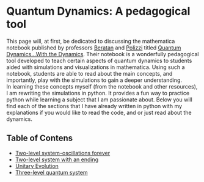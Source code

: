 # Quantum Dynamics: A pedagogical tool

This page will, at first, be dedicated to discussing
the mathematica notebook published by professors [Beratan](https://beratanlab.chem.duke.edu/) and [Polizzi](https://www.polizzilab.org/) 
titled [Quantum Dynamics...With the Dynamics](https://pubs.acs.org/doi/10.1021/acs.jchemed.5b00662).
Their notebook is a wonderfully pedagogical tool developed to 
teach certain aspects of quantum dynamics to students
aided with simulations and visualizations in mathematica. 
Using such a notebook, students are able to read about the
main concepts, and importantly, play with the simulations 
to gain a deeper understanding.  
In learning these concepts myself (from the notebook and other resources),
I am rewriting the simulations in python. It provides a fun
way to practice python while learning a subject that I am 
passionate about. Below you will find each of the
sections that I have already written in python
with my explanations if you would like to
read the code, and or just read about the dynamics.



## Table of Contens
- [Two-level system-oscillations forever](/projects/Miscellaneous/quantumdynamics/twolevel)  
- [Two-level system with an ending](/projects/Miscellaneous/quantumdynamics/unitary_evol)
- [Unitary Evolution](unitary_evol.md)
- [Three-level quantum system](/projects/Miscellaneous/quantumdynamics//threelevel_quantum)
